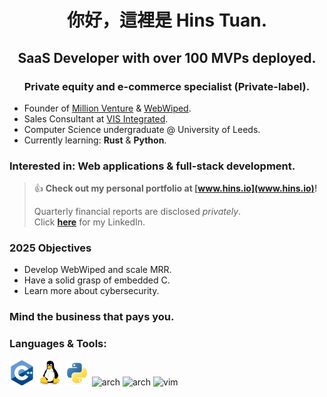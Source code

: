 <h1 align="center">你好，這裡是 Hins Tuan.</h1>
<h2 align="center">SaaS Developer with over 100 MVPs deployed.</h2>
<h3 align="center">Private equity and e-commerce specialist (Private-label).</h3>

- Founder of [Million Venture](www.millionventure.com) & [WebWiped](www.webwiped.com).
- Sales Consultant at [VIS Integrated](www.visintegrated.com).
- Computer Science undergraduate @ University of Leeds.
- Currently learning: **Rust** & **Python**.

### Interested in: **Web applications & full-stack development**.

>👍 **Check out my personal portfolio at [www.hins.io](www.hins.io)!**
>
> Quarterly financial reports are disclosed *privately*.  
> Click **[here](https://www.linkedin.com/in/hinsliu/)** for my LinkedIn.

### 2025 Objectives
- Develop WebWiped and scale MRR. 
- Have a solid grasp of embedded C.
- Learn more about cybersecurity.

### Mind the business that pays you.

<p align="left">
</p>

<h3 align="left">Languages & Tools:</h3>
<p align="left"> <img src="https://raw.githubusercontent.com/devicons/devicon/master/icons/cplusplus/cplusplus-original.svg" alt="cplusplus" width="40" height="40"/>  <img src="https://raw.githubusercontent.com/devicons/devicon/master/icons/linux/linux-original.svg" alt="linux" width="40" height="40"/> <img src="https://raw.githubusercontent.com/devicons/devicon/master/icons/python/python-original.svg" alt="python" width="40" height="40"/> <img src="https://cdn0.iconfinder.com/data/icons/flat-round-system/512/archlinux-512.png" alt="arch" width="40" height="40"/> <img src="https://rust-lang.org/logos/rust-logo-512x512.png" alt="arch" width="40" height="40"/> <img src="https://static-00.iconduck.com/assets.00/file-type-vim-icon-2048x2048-nvneoqdz.png" alt="vim" width="40" height="40"/> 
